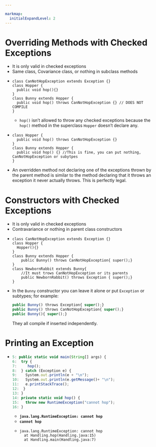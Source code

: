 ```yaml
---

markmap:
  initialExpandLevel: 2
---
```


# **Overriding Methods with<brr> Checked Exceptions**
- It is only valid in checked exceptions
- Same class, Covariance class, or nothing in subclass methods
- ```
  class CanNotHopException extends Exception {}
  class Hopper {
    public void hop(){}
  }
  class Bunny extends Hopper {
    public void hop() throws CanNotHopException {} // DOES NOT COMPILE
  }
  ```
  - `hop()` isn’t allowed to throw any checked exceptions because the 
  `hop()`  method in the superclass `Hopper` doesn’t declare any.
- ```
  class Hopper {
    public void hop() throws CanNotHopException {}
  }
  class Bunny extends Hopper {
    public void hop() {} //This is fine, you can put nothing, CanNotHopException or subytpes
  }
  ```
- An overridden method not declaring one of the exceptions thrown by the parent method
is similar to the method declaring that it throws an exception it never actually throws. This
is perfectly legal.
# **Constructors with Checked Exceptions**
- It is only valid in checked exceptions
- Contravariance or nothing in parent class constructors
- ```
  class CanNotHopException extends Exception {}
  class Hopper {
    Hopper(){}
  }
  class Bunny extends Hopper {
      public Bunny() throws CanNotHopException{ super();}
  }
  class NewbornRabbit extends Bunny{
      //It must trows CanNotHopException or its parents
      public NewbornRabbit() throws Exception { super();}
  }
  ```
- In the `Bunny` constructor you can leave it alone or put `Exception` or subtypes; for example:
   ```js
  public Bunny() throws Exception{ super();}
  public Bunny() throws CanNotHopException{ super();}
  public Bunny(){ super();}
  ```
  They all compile if inserted independently.
# **Printing an Exception**
- ```js
  5: public static void main(String[] args) {
  6:  try {
  7:     hop();
  8:  } catch (Exception e) {
  9:    System.out.println(e + "\n");
  10:   System.out.println(e.getMessage()+ "\n");
  11:   e.printStackTrace();
  12:  }
  13: }
  14: private static void hop() {
  15:   throw new RuntimeException("cannot hop");
  16: }
  ```
  - **`java.lang.RuntimeException: cannot hop`**
  - **`cannot hop`**
  - ```
    java.lang.RuntimeException: cannot hop
      at Handling.hop(Handling.java:15)
      at Handling.main(Handling.java:7)
    ```